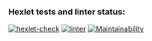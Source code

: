 ### Hexlet tests and linter status:
[![hexlet-check](https://github.com/iaminthemiddleofnowhere/php-project-lvl1/actions/workflows/hexlet-check.yml/badge.svg)](https://github.com/iaminthemiddleofnowhere/php-project-lvl1/actions/workflows/hexlet-check.yml)
[![linter](https://github.com/iaminthemiddleofnowhere/php-project-lvl1/actions/workflows/lint.yml/badge.svg)](https://github.com/iaminthemiddleofnowhere/php-project-lvl1/actions/workflows/lint.yml)
[![Maintainability](https://api.codeclimate.com/v1/badges/89c66c2f835381aac801/maintainability)](https://codeclimate.com/github/iaminthemiddleofnowhere/php-project-lvl1/maintainability)